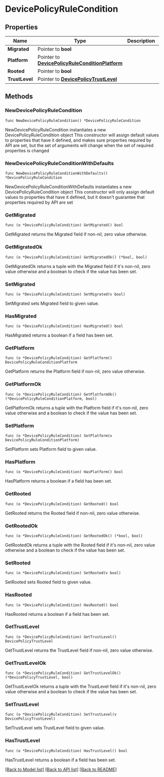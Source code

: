 # DevicePolicyRuleCondition

## Properties

Name | Type | Description | Notes
------------ | ------------- | ------------- | -------------
**Migrated** | Pointer to **bool** |  | [optional] 
**Platform** | Pointer to [**DevicePolicyRuleConditionPlatform**](DevicePolicyRuleConditionPlatform.md) |  | [optional] 
**Rooted** | Pointer to **bool** |  | [optional] 
**TrustLevel** | Pointer to [**DevicePolicyTrustLevel**](DevicePolicyTrustLevel.md) |  | [optional] 

## Methods

### NewDevicePolicyRuleCondition

`func NewDevicePolicyRuleCondition() *DevicePolicyRuleCondition`

NewDevicePolicyRuleCondition instantiates a new DevicePolicyRuleCondition object
This constructor will assign default values to properties that have it defined,
and makes sure properties required by API are set, but the set of arguments
will change when the set of required properties is changed

### NewDevicePolicyRuleConditionWithDefaults

`func NewDevicePolicyRuleConditionWithDefaults() *DevicePolicyRuleCondition`

NewDevicePolicyRuleConditionWithDefaults instantiates a new DevicePolicyRuleCondition object
This constructor will only assign default values to properties that have it defined,
but it doesn't guarantee that properties required by API are set

### GetMigrated

`func (o *DevicePolicyRuleCondition) GetMigrated() bool`

GetMigrated returns the Migrated field if non-nil, zero value otherwise.

### GetMigratedOk

`func (o *DevicePolicyRuleCondition) GetMigratedOk() (*bool, bool)`

GetMigratedOk returns a tuple with the Migrated field if it's non-nil, zero value otherwise
and a boolean to check if the value has been set.

### SetMigrated

`func (o *DevicePolicyRuleCondition) SetMigrated(v bool)`

SetMigrated sets Migrated field to given value.

### HasMigrated

`func (o *DevicePolicyRuleCondition) HasMigrated() bool`

HasMigrated returns a boolean if a field has been set.

### GetPlatform

`func (o *DevicePolicyRuleCondition) GetPlatform() DevicePolicyRuleConditionPlatform`

GetPlatform returns the Platform field if non-nil, zero value otherwise.

### GetPlatformOk

`func (o *DevicePolicyRuleCondition) GetPlatformOk() (*DevicePolicyRuleConditionPlatform, bool)`

GetPlatformOk returns a tuple with the Platform field if it's non-nil, zero value otherwise
and a boolean to check if the value has been set.

### SetPlatform

`func (o *DevicePolicyRuleCondition) SetPlatform(v DevicePolicyRuleConditionPlatform)`

SetPlatform sets Platform field to given value.

### HasPlatform

`func (o *DevicePolicyRuleCondition) HasPlatform() bool`

HasPlatform returns a boolean if a field has been set.

### GetRooted

`func (o *DevicePolicyRuleCondition) GetRooted() bool`

GetRooted returns the Rooted field if non-nil, zero value otherwise.

### GetRootedOk

`func (o *DevicePolicyRuleCondition) GetRootedOk() (*bool, bool)`

GetRootedOk returns a tuple with the Rooted field if it's non-nil, zero value otherwise
and a boolean to check if the value has been set.

### SetRooted

`func (o *DevicePolicyRuleCondition) SetRooted(v bool)`

SetRooted sets Rooted field to given value.

### HasRooted

`func (o *DevicePolicyRuleCondition) HasRooted() bool`

HasRooted returns a boolean if a field has been set.

### GetTrustLevel

`func (o *DevicePolicyRuleCondition) GetTrustLevel() DevicePolicyTrustLevel`

GetTrustLevel returns the TrustLevel field if non-nil, zero value otherwise.

### GetTrustLevelOk

`func (o *DevicePolicyRuleCondition) GetTrustLevelOk() (*DevicePolicyTrustLevel, bool)`

GetTrustLevelOk returns a tuple with the TrustLevel field if it's non-nil, zero value otherwise
and a boolean to check if the value has been set.

### SetTrustLevel

`func (o *DevicePolicyRuleCondition) SetTrustLevel(v DevicePolicyTrustLevel)`

SetTrustLevel sets TrustLevel field to given value.

### HasTrustLevel

`func (o *DevicePolicyRuleCondition) HasTrustLevel() bool`

HasTrustLevel returns a boolean if a field has been set.


[[Back to Model list]](../README.md#documentation-for-models) [[Back to API list]](../README.md#documentation-for-api-endpoints) [[Back to README]](../README.md)


